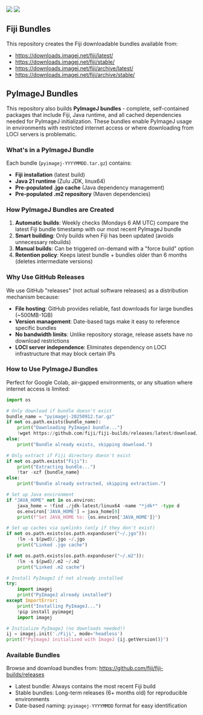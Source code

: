 [![](https://github.com/fiji/fiji-builds/actions/workflows/build.yml/badge.svg)](https://github.com/fiji/fiji-builds/actions/workflows/build.yml)
[![](https://github.com/fiji/fiji-builds/actions/workflows/pyimagej-bundle.yml/badge.svg)](https://github.com/fiji/fiji-builds/actions/workflows/pyimagej-bundle.yml)

## Fiji Bundles

This repository creates the Fiji downloadable bundles available from:

* https://downloads.imagej.net/fiji/latest/
* https://downloads.imagej.net/fiji/stable/
* https://downloads.imagej.net/fiji/archive/latest/
* https://downloads.imagej.net/fiji/archive/stable/

## PyImageJ Bundles

This repository also builds **PyImageJ bundles** - complete, self-contained packages that include Fiji, Java runtime, and all cached dependencies needed for PyImageJ initialization. These bundles enable PyImageJ usage in environments with restricted internet access or where downloading from LOCI servers is problematic.

### What's in a PyImageJ Bundle

Each bundle (`pyimagej-YYYYMMDD.tar.gz`) contains:
- **Fiji installation** (latest build)
- **Java 21 runtime** (Zulu JDK, linux64)
- **Pre-populated .jgo cache** (Java dependency management)
- **Pre-populated .m2 repository** (Maven dependencies)

### How PyImageJ Bundles are Created

1. **Automatic builds**: Weekly checks (Mondays 6 AM UTC) compare the latest Fiji bundle timestamp with our most recent PyImageJ bundle
2. **Smart building**: Only builds when Fiji has been updated (avoids unnecessary rebuilds)
3. **Manual builds**: Can be triggered on-demand with a "force build" option
4. **Retention policy**: Keeps latest bundle + bundles older than 6 months (deletes intermediate versions)

### Why Use GitHub Releases

We use GitHub "releases" (not actual software releases) as a distribution mechanism because:
- **File hosting**: GitHub provides reliable, fast downloads for large bundles (~500MB-1GB)
- **Version management**: Date-based tags make it easy to reference specific bundles
- **No bandwidth limits**: Unlike repository storage, release assets have no download restrictions
- **LOCI server independence**: Eliminates dependency on LOCI infrastructure that may block certain IPs

### How to Use PyImageJ Bundles

Perfect for Google Colab, air-gapped environments, or any situation where internet access is limited:

```python
import os

# Only download if bundle doesn't exist
bundle_name = "pyimagej-20250912.tar.gz"
if not os.path.exists(bundle_name):
    print("Downloading PyImageJ bundle...")
    !wget https://github.com/fiji/fiji-builds/releases/latest/download/{bundle_name}
else:
    print("Bundle already exists, skipping download.")

# Only extract if Fiji directory doesn't exist
if not os.path.exists("Fiji"):
    print("Extracting bundle...")
    !tar -xzf {bundle_name}
else:
    print("Bundle already extracted, skipping extraction.")

# Set up Java environment
if "JAVA_HOME" not in os.environ:
    java_home = !find ./jdk-latest/linux64 -name "*jdk*" -type d
    os.environ['JAVA_HOME'] = java_home[0]
    print(f"Set JAVA_HOME to: {os.environ['JAVA_HOME']}")

# Set up caches via symlinks (only if they don't exist)
if not os.path.exists(os.path.expanduser("~/.jgo")):
    !ln -s $(pwd)/.jgo ~/.jgo
    print("Linked .jgo cache")

if not os.path.exists(os.path.expanduser("~/.m2")):
    !ln -s $(pwd)/.m2 ~/.m2
    print("Linked .m2 cache")

# Install PyImageJ if not already installed
try:
    import imagej
    print("PyImageJ already installed")
except ImportError:
    print("Installing PyImageJ...")
    !pip install pyimagej
    import imagej

# Initialize PyImageJ (no downloads needed!)
ij = imagej.init('./Fiji', mode='headless')
print(f"PyImageJ initialized with ImageJ {ij.getVersion()}")
```

### Available Bundles

Browse and download bundles from: https://github.com/fiji/fiji-builds/releases

- Latest bundle: Always contains the most recent Fiji build
- Stable bundles: Long-term releases (6+ months old) for reproducible environments
- Date-based naming: `pyimagej-YYYYMMDD` format for easy identification
